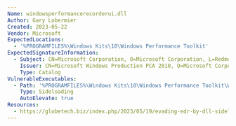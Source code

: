 ```yaml
---
Name: windowsperformancerecorderui.dll
Author: Gary Lobermier
Created: 2023-05-22
Vendor: Microsoft
ExpectedLocations:
  - '%PROGRAMFILES%\Windows Kits\10\Windows Performance Toolkit'
ExpectedSignatureInformation:
  - Subject: CN=Microsoft Corporation, O=Microsoft Corporation, L=Redmond, S=Washington, C=US
    Issuer: CN=Microsoft Windows Production PCA 2010, O=Microsoft Corporation, L=Redmond, S=Washington, C=US
    Type: Catalog
VulnerableExecutables:
  - Path: '%PROGRAMFILES%\Windows Kits\10\Windows Performance Toolkit\WPRUI.exe'
    Type: Sideloading
    AutoElevate: true
Resources:
  - https://globetech.biz/index.php/2023/05/19/evading-edr-by-dll-sideloading-in-csharp/
---
```


